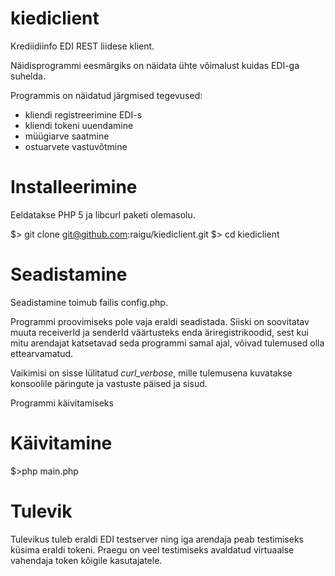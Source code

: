 # kiediclient

Krediidiinfo EDI REST liidese klient.

Näidisprogrammi eesmärgiks on näidata ühte võimalust kuidas EDI-ga suhelda.

Programmis on näidatud järgmised tegevused:
* kliendi registreerimine EDI-s
* kliendi tokeni uuendamine
* müügiarve saatmine
* ostuarvete vastuvõtmine

# Installeerimine

Eeldatakse PHP 5 ja libcurl paketi olemasolu.

$> git clone git@github.com:raigu/kiediclient.git
$> cd kiediclient


# Seadistamine


Seadistamine toimub failis config.php.

Programmi proovimiseks pole vaja eraldi seadistada. 
Siiski on soovitatav muuta receiverId ja senderId väärtusteks enda äriregistrikoodid, sest kui mitu arendajat katsetavad seda programmi samal ajal, võivad tulemused olla ettearvamatud.

Vaikimisi on sisse lülitatud *curl_verbose*, mille tulemusena kuvatakse konsoolile päringute ja vastuste päised ja sisud.

Programmi käivitamiseks 


# Käivitamine
$>php main.php

 
# Tulevik

Tulevikus tuleb eraldi EDI testserver ning iga arendaja peab testimiseks küsima eraldi tokeni. 
Praegu on veel testimiseks avaldatud virtuaalse vahendaja token kõigile kasutajatele.



